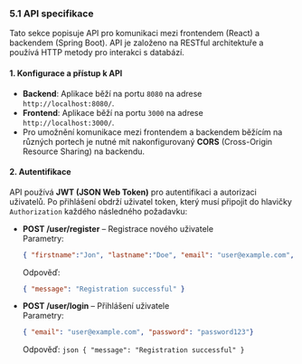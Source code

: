 ### 5.1 API specifikace
Tato sekce popisuje API pro komunikaci mezi frontendem (React) a backendem (Spring Boot). API je založeno na RESTful architektuře a používá HTTP metody pro interakci s databází.

#### 1. Konfigurace a přístup k API

- **Backend**: Aplikace běží na portu `8080` na adrese `http://localhost:8080/`.
- **Frontend**: Aplikace běží na portu `3000` na adrese `http://localhost:3000/`.
- Pro umožnění komunikace mezi frontendem a backendem běžícím na různých portech je nutné mít nakonfigurovaný **CORS** (Cross-Origin Resource Sharing) na backendu.

#### 2. Autentifikace

API používá **JWT (JSON Web Token)** pro autentifikaci a autorizaci uživatelů. Po přihlášení obdrží uživatel token, který musí připojit do hlavičky `Authorization` každého následného požadavku:

- **POST /user/register** – Registrace nového uživatele  
  Parametry:
  ```json
  { "firstname":"Jon", "lastname":"Doe", "email": "user@example.com", "password": "password123" }
  ```

  Odpověď:
    ```json
  { "message": "Registration successful" }
    ```

- **POST /user/login** – Přihlášení uživatele  
  Parametry:
  ```json
  { "email": "user@example.com", "password": "password123"}
  ```

  Odpověď:
      ```json
  { "message": "Registration successful" }
      ```
      